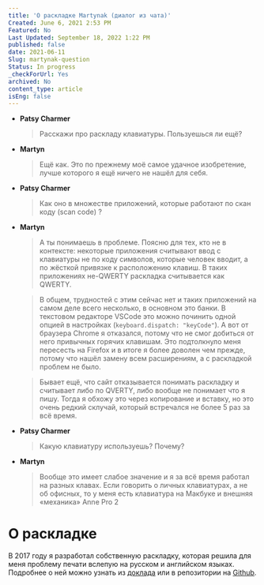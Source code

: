 ```yaml
---
title: 'О раскладке Martynak (диалог из чата)'
Created: June 6, 2021 2:53 PM
Featured: No
Last Updated: September 18, 2022 1:22 PM
published: false
date: 2021-06-11
Slug: martynak-question
Status: In progress
_checkForUrl: Yes
archived: No
content_type: article
isEng: false
---
```


- **Patsy Charmer**
    
    > Расскажи про раскладу клавиатуры. Пользуешься ли ещё?
    > 
- **Martyn**
    
    > Ещё как. Это по прежнему моё самое удачное изобретение, лучше которого я eщё ничего не нашёл для себя.
    > 
- **Patsy Charmer**
    
    > Как оно в множестве приложений, которые работают по скан коду (scan code) ?
    > 
- **Martyn**
    
    > А ты понимаешь в проблеме. Поясню для тех, кто не в контексте: некоторые приложения считывают ввод с клавиатуры не по коду символов, которые человек вводит, а по жёсткой привязке к расположению клавиш. В таких приложениях не-QWERTY раскладка считывается как QWERTY.
    > 
    
    > В общем, трудностей с этим сейчас нет и таких приложений на самом деле всего несколько, в основном это банки. В текстовом редакторе VSCode это можно починить одной опцией в настройках (`keyboard.dispatch: "keyCode"`).  А вот от браузера Chrome я отказался, потому что не смог добиться от него привычных горячих клавишам. Это подтолкнуло меня пересесть на Firefox и в итоге я более доволен чем прежде, потому что нашёл замену всем расширениям, а с раскладкой проблем не было.
    > 
    
    > Бывает ещё, что сайт отказывается понимать раскладку и считывает либо по QVERTY, либо вообще не понимает что я пишу. Тогда я обхожу это через копирование и вставку, но это очень редкий склучай, который встречался не более 5 раз за всё время.
    > 
- **Patsy Charmer**
    
    > Какую клавиатуру используешь? Почему?
    > 
- **Martyn**
    
    > Вообще это имеет слабое значение и я за всё время работал на разных клавах.  Если говорить о личных клавиатурах, а не об офисных, то у меня есть клавиатура на Макбуке и внешняя «механика» Anne Pro 2
    > 

# О раскладке

В 2017 году я разработал собственную раскладку, которая решила для меня проблему печати вслепую на русском и английском языках. Подробнее о ней можно узнать из [доклада](https://someta.site/martyn-talks#b3b726ab-53f2-4983-8742-372aa5727196) или в репозитории на [Github](https://github.com/m0rtyn/martynak).